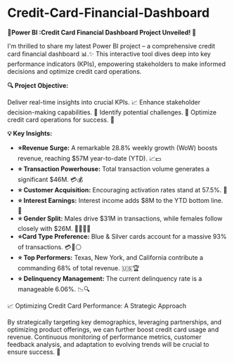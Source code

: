 # Credit-Card-Financial-Dashboard
**🎉Power BI :Credit Card Financial Dashboard Project Unveiled! 🎉**  

I'm thrilled to share my latest Power BI project – a comprehensive credit card financial dashboard 📊.✨ This interactive tool dives deep into key performance indicators (KPIs), empowering stakeholders to make informed decisions and optimize credit card operations.


**🔍 Project Objective:**  

Deliver real-time insights into crucial KPIs. 📈
Enhance stakeholder decision-making capabilities. 🤝
Identify potential challenges. 🚧
Optimize credit card operations for success. 🚀


**💡 Key Insights:**  

- **⭐Revenue Surge:** A remarkable 28.8% weekly growth (WoW) boosts revenue, reaching $57M year-to-date (YTD). 📈💵  
- **⭐ Transaction Powerhouse:** Total transaction volume generates a significant $46M. 💳💰  
- **⭐ Customer Acquisition:** Encouraging activation rates stand at 57.5%. 👥  
- **⭐ Interest Earnings:** Interest income adds $8M to the YTD bottom line. 💸  
- **⭐ Gender Split:** Males drive $31M in transactions, while females follow closely with $26M. 👨‍💼👩‍💼  
- **⭐Card Type Preference:** Blue & Silver cards account for a massive 93% of transactions. 💳🔵⚪  
- **⭐ Top Performers:** Texas, New York, and California contribute a commanding 68% of total revenue. 🇺🇸🏆  
- **⭐ Delinquency Management:** The current delinquency rate is a manageable 6.06%. 📉🔍




📈 Optimizing Credit Card Performance: A Strategic Approach  

By strategically targeting key demographics, leveraging partnerships, and optimizing product offerings, we can further boost credit card usage and revenue. Continuous monitoring of performance metrics, customer feedback analysis, and adaptation to evolving trends will be crucial to ensure success. 🌟

